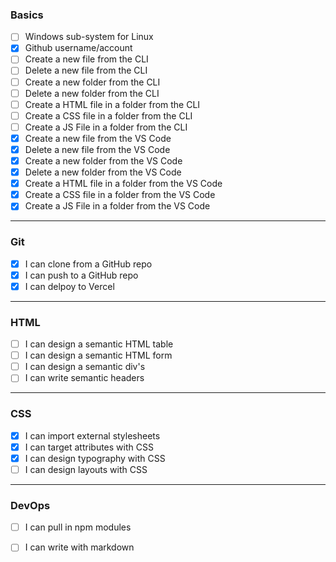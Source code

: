 ### Basics
- [ ] Windows sub-system for Linux
- [X] Github username/account
- [ ] Create a new file from the CLI
- [ ] Delete a new file from the CLI
- [ ] Create a new folder from the CLI
- [ ] Delete a new folder from the CLI
- [ ] Create a HTML file in a folder from the CLI 
- [ ] Create a CSS file in a folder from the CLI
- [ ] Create a JS File in a folder from the CLI
- [X] Create a new file from the VS Code
- [X] Delete a new file from the VS Code
- [X] Create a new folder from the VS Code
- [X] Delete a new folder from the VS Code
- [X] Create a HTML file in a folder from the VS Code 
- [X] Create a CSS file in a folder from the VS Code
- [X] Create a JS File in a folder from the VS Code

***

### Git
- [X] I can clone from a GitHub repo
- [X] I can push to a GitHub repo
- [X] I can delpoy to Vercel

***

### HTML
- [ ] I can design a semantic HTML table
- [ ] I can design a semantic HTML form
- [ ] I can design a semantic div's
- [ ] I can write semantic headers

***

### CSS
- [X] I can import external stylesheets
- [X] I can target attributes with CSS
- [X] I can design typography with CSS
- [ ] I can design layouts with CSS

*** 

### DevOps
- [ ] I can pull in npm modules
- [ ] I can write with markdown



